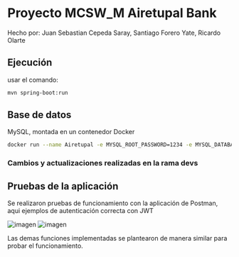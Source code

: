 # Proyecto MCSW_M Airetupal Bank
Hecho por: Juan Sebastian Cepeda Saray, Santiago Forero Yate, Ricardo Olarte
## Ejecución
usar el comando:

```bash 
mvn spring-boot:run
```

## Base de datos
MySQL, montada en un contenedor Docker

```bash
docker run --name Airetupal -e MYSQL_ROOT_PASSWORD=1234 -e MYSQL_DATABASE=AiretupalDb -p 3306:3306 -d mysql:latest
```


### Cambios y actualizaciones realizadas en la rama devs

## Pruebas de la aplicación

Se realizaron pruebas de funcionamiento con la aplicación de Postman, aqui ejemplos de autenticación correcta con JWT

![imagen](https://github.com/santiforero1018/MCSW-Project/assets/88952698/8b461dcf-3593-4b23-b5f7-2eeba8d0f0df)
![imagen](https://github.com/santiforero1018/MCSW-Project/assets/88952698/2596ef47-4c57-48e1-b8ca-fcc3cf448858)


Las demas funciones implementadas se plantearon de manera similar para probar el funcionamiento.

